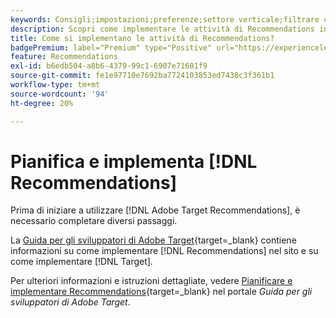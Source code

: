 ```yaml
---
keywords: Consigli;impostazioni;preferenze;settore verticale;filtrare criteri incompatibili;gruppo host predefinito;URL base miniature;token API consigli
description: Scopri come implementare le attività di Recommendations in Adobe Target.
title: Come si implementano le attività di Recommendations?
badgePremium: label="Premium" type="Positive" url="https://experienceleague.adobe.com/docs/target/using/introduction/intro.html?lang=it#premium newtab=true" tooltip="Vedi cosa è incluso in Target Premium."
feature: Recommendations
exl-id: b6edb504-a8b6-4379-99c1-6907e71601f9
source-git-commit: fe1e97710e7692ba7724103853ed7438c3f361b1
workflow-type: tm+mt
source-wordcount: '94'
ht-degree: 20%

---
```


# Pianifica e implementa [!DNL Recommendations]

Prima di iniziare a utilizzare [!DNL Adobe Target Recommendations], è necessario completare diversi passaggi.

La [Guida per gli sviluppatori di Adobe Target](https://experienceleague.adobe.com/docs/target-dev/developer/overview.html?lang=it){target=_blank} contiene informazioni su come implementare [!DNL Recommendations] nel sito e su come implementare [!DNL Target].

Per ulteriori informazioni e istruzioni dettagliate, vedere [Pianificare e implementare Recommendations](https://experienceleague.adobe.com/docs/target-dev/developer/recommendations.html?lang=it){target=_blank} nel portale *Guida per gli sviluppatori di Adobe Target*.
